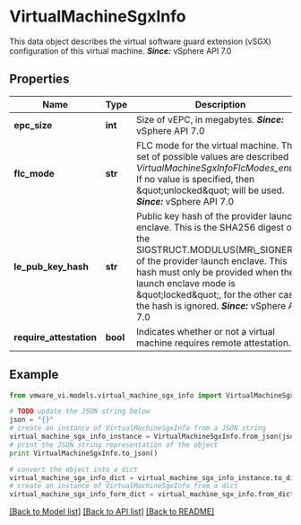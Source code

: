 # VirtualMachineSgxInfo

This data object describes the virtual software guard extension (vSGX) configuration of this virtual machine.  ***Since:*** vSphere API 7.0 

## Properties
Name | Type | Description | Notes
------------ | ------------- | ------------- | -------------
**epc_size** | **int** | Size of vEPC, in megabytes.  ***Since:*** vSphere API 7.0  | 
**flc_mode** | **str** | FLC mode for the virtual machine.  The set of possible values are described in *VirtualMachineSgxInfoFlcModes_enum*. If no value is specified, then \&quot;unlocked\&quot; will be used.  ***Since:*** vSphere API 7.0  | [optional] 
**le_pub_key_hash** | **str** | Public key hash of the provider launch enclave.  This is the SHA256 digest of the SIGSTRUCT.MODULUS(MR\\_SIGNER) of the provider launch enclave. This hash must only be provided when the launch enclave mode is \&quot;locked\&quot;, for the other cases the hash is ignored.  ***Since:*** vSphere API 7.0  | [optional] 
**require_attestation** | **bool** | Indicates whether or not a virtual machine requires remote attestation.  | [optional] 

## Example

```python
from vmware_vi.models.virtual_machine_sgx_info import VirtualMachineSgxInfo

# TODO update the JSON string below
json = "{}"
# create an instance of VirtualMachineSgxInfo from a JSON string
virtual_machine_sgx_info_instance = VirtualMachineSgxInfo.from_json(json)
# print the JSON string representation of the object
print VirtualMachineSgxInfo.to_json()

# convert the object into a dict
virtual_machine_sgx_info_dict = virtual_machine_sgx_info_instance.to_dict()
# create an instance of VirtualMachineSgxInfo from a dict
virtual_machine_sgx_info_form_dict = virtual_machine_sgx_info.from_dict(virtual_machine_sgx_info_dict)
```
[[Back to Model list]](../README.md#documentation-for-models) [[Back to API list]](../README.md#documentation-for-api-endpoints) [[Back to README]](../README.md)


